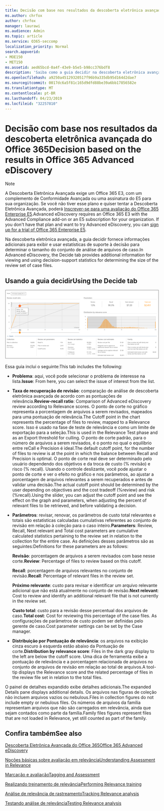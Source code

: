 ```yaml
---
title: Decisão com base nos resultados da descoberta eletrônica avançada do Office 365
ms.author: chrfox
author: chrfox
manager: laurawi
ms.audience: Admin
ms.topic: article
ms.service: O365-seccomp
localization_priority: Normal
search.appverid:
- MOE150
- MET150
ms.assetid: aed65bcd-0a4f-43e9-b5e5-b98cc376bdf8
description: 'Saiba como a guia decidir na descoberta eletrônica avançada do Office 365 fornece dados que podem ajudá-lo a determinar o tamanho correto do conjunto de arquivos de caso. '
ms.openlocfilehash: a9250a45129320517f96b9a335db95d164d2dae7
ms.sourcegitcommit: 0017dc6a5f81c165d9dfd88be39a6bb17856582e
ms.translationtype: MT
ms.contentlocale: pt-BR
ms.lasthandoff: 04/23/2019
ms.locfileid: "32257810"
---
```

# <a name="decision-based-on-the-results-in-office-365-advanced-ediscovery"></a><span data-ttu-id="e8243-103">Decisão com base nos resultados da descoberta eletrônica avançada do Office 365</span><span class="sxs-lookup"><span data-stu-id="e8243-103">Decision based on the results in Office 365 Advanced eDiscovery</span></span>

> [!NOTE]
> <span data-ttu-id="e8243-p101">A Descoberta Eletrônica Avançada exige um Office 365 E3, com um complemento de Conformidade Avançada ou uma assinatura do E5 para sua organização. Se você não tiver esse plano e quiser tentar a Descoberta Eletrônica Avançada, poderá [Inscrever-se para uma avaliação do Office 365 Enterprise E5](https://go.microsoft.com/fwlink/p/?LinkID=698279).</span><span class="sxs-lookup"><span data-stu-id="e8243-p101">Advanced eDiscovery requires an Office 365 E3 with the Advanced Compliance add-on or an E5 subscription for your organization. If you don't have that plan and want to try Advanced eDiscovery, you can [sign up for a trial of Office 365 Enterprise E5](https://go.microsoft.com/fwlink/p/?LinkID=698279).</span></span> 
  
 <span data-ttu-id="e8243-106">Na descoberta eletrônica avançada, a guia decidir fornece informações adicionais para exibir e usar estatísticas de suporte à decisão para determinar o tamanho do conjunto de análise de arquivos de caso.</span><span class="sxs-lookup"><span data-stu-id="e8243-106">In Advanced eDiscovery, the Decide tab provides additional information for viewing and using decision-support statistics for determining the size of the review set of case files.</span></span> 
  
## <a name="using-the-decide-tab"></a><span data-ttu-id="e8243-107">Usando a guia decidir</span><span class="sxs-lookup"><span data-stu-id="e8243-107">Using the Decide tab</span></span>

![Decisão de Relevância](media/f32fed89-f3b5-404a-90c7-ea25d2eb58a9.png)
  
<span data-ttu-id="e8243-109">Essa guia inclui o seguinte:</span><span class="sxs-lookup"><span data-stu-id="e8243-109">This tab includes the following:</span></span>
  
- <span data-ttu-id="e8243-110">**Problema**: aqui, você pode selecionar o problema de interesse na lista.</span><span class="sxs-lookup"><span data-stu-id="e8243-110">**Issue**: From here, you can select the issue of interest from the list.</span></span> 
    
- <span data-ttu-id="e8243-111">**Taxa de recuperação de revisão**: comparação de análise de descoberta eletrônica avançada de acordo com as pontuações de relevância.</span><span class="sxs-lookup"><span data-stu-id="e8243-111">**Review-recall ratio**: Comparison of Advanced eDiscovery review according to Relevance scores.</span></span> <span data-ttu-id="e8243-112">O ponto de corte no gráfico representa a porcentagem de arquivos a serem revisados, mapeados para uma pontuação de relevância.</span><span class="sxs-lookup"><span data-stu-id="e8243-112">The Cutoff point in the chart represents the percentage of files to review, mapped to a Relevance score.</span></span> <span data-ttu-id="e8243-113">Isso é usado na fase de teste de relevância e como um limite de exportação para a seleção.</span><span class="sxs-lookup"><span data-stu-id="e8243-113">This is used in the Relevance Test phase and as an Export threshold for culling.</span></span> <span data-ttu-id="e8243-114">O ponto de corte padrão, para o número de arquivos a serem revisados, é o ponto no qual o equilíbrio entre reCall e Precision é ideal.</span><span class="sxs-lookup"><span data-stu-id="e8243-114">The default cutoff point, for the number of files to review is at the point in which the balance between Recall and Precision is optimal.</span></span> <span data-ttu-id="e8243-115">O ponto de corte real deve ser determinado pelo usuário dependendo dos objetivos e da troca de custo (% revisão) e risco (% recall). Usando o controle deslizante, você pode ajustar o ponto de corte e ver o efeito no gráfico e nos parâmetros, ao ajustar a porcentagem de arquivos relevantes a serem recuperados e antes de validar uma decisão.</span><span class="sxs-lookup"><span data-stu-id="e8243-115">The actual cutoff point should be determined by the user depending on objectives and the cost tradeoff (%review) and risk (%recall).Using the slider, you can adjust the cutoff point and see the effect on the graph and parameters, when adjusting the percent of relevant files to be retrieved, and before validating a decision.</span></span>
    
- <span data-ttu-id="e8243-116">**Parâmetros**: revisar, renovar, os parâmetros de custo total relevantes e totais são estatísticas calculadas cumulativas referentes ao conjunto de revisão em relação à coleção para o caso inteiro.</span><span class="sxs-lookup"><span data-stu-id="e8243-116">**Parameters**: Review, Recall, Next relevant and Total cost parameters are cumulative calculated statistics pertaining to the review set in relation to the collection for the entire case.</span></span> <span data-ttu-id="e8243-117">As definições desses parâmetros são as seguintes:</span><span class="sxs-lookup"><span data-stu-id="e8243-117">Definitions for these parameters are as follows:</span></span>
    
    <span data-ttu-id="e8243-118">**Revisão**: porcentagem de arquivos a serem revisados com base nesse corte.</span><span class="sxs-lookup"><span data-stu-id="e8243-118">**Review**: Percentage of files to review based on this cutoff.</span></span> 
    
    <span data-ttu-id="e8243-119">**Recall**: porcentagem de arquivos relevantes no conjunto de revisão.</span><span class="sxs-lookup"><span data-stu-id="e8243-119">**Recall**: Percentage of relevant files in the review set.</span></span> 
    
    <span data-ttu-id="e8243-120">**Próximo relevante**: custo para revisar e identificar um arquivo relevante adicional que não está atualmente no conjunto de revisão.</span><span class="sxs-lookup"><span data-stu-id="e8243-120">**Next relevant**: Cost to review and identify an additional relevant file that is not currently in the review set.</span></span> 
    
    <span data-ttu-id="e8243-121">**Custo total**: custo para a revisão desse percentual dos arquivos de caso.</span><span class="sxs-lookup"><span data-stu-id="e8243-121">**Total cost**: Cost for reviewing this percentage of the case files.</span></span> <span data-ttu-id="e8243-122">As configurações de parâmetros de custo podem ser definidas pelo gerente de caso.</span><span class="sxs-lookup"><span data-stu-id="e8243-122">Cost parameter settings can be set by the Case manager.</span></span>
    
- <span data-ttu-id="e8243-123">**Distribuição por Pontuação de relevância**: os arquivos na exibição cinza escuro à esquerda estão abaixo da Pontuação de corte.</span><span class="sxs-lookup"><span data-stu-id="e8243-123">**Distribution by relevance score**: Files in the dark gray display to the left are below the cutoff score.</span></span> <span data-ttu-id="e8243-124">Uma dica de ferramenta exibe a pontuação de relevância e a porcentagem relacionada de arquivos no conjunto de arquivos de revisão em relação ao total de arquivos.</span><span class="sxs-lookup"><span data-stu-id="e8243-124">A tool-tip displays the Relevance score and the related percentage of files in the review file set in relation to the total files.</span></span>
    
<span data-ttu-id="e8243-125">O painel de detalhes expandido exibe detalhes adicionais.</span><span class="sxs-lookup"><span data-stu-id="e8243-125">The expanded Details pane displays additional details.</span></span> <span data-ttu-id="e8243-126">Os arquivos nas figuras de coleção não incluem arquivos vazios ou nebulous.</span><span class="sxs-lookup"><span data-stu-id="e8243-126">Files in collection figures do not include empty or nebulous files.</span></span> <span data-ttu-id="e8243-127">Os números de arquivos da família representam arquivos que não são carregados em relevância, ainda que sejam contados como parte da família.</span><span class="sxs-lookup"><span data-stu-id="e8243-127">Family files figures represent files that are not loaded in Relevance, yet still counted as part of the family.</span></span>
  
## <a name="see-also"></a><span data-ttu-id="e8243-128">Confira também</span><span class="sxs-lookup"><span data-stu-id="e8243-128">See also</span></span>

[<span data-ttu-id="e8243-129">Descoberta Eletrônica Avançada do Office 365</span><span class="sxs-lookup"><span data-stu-id="e8243-129">Office 365 Advanced eDiscovery</span></span>](office-365-advanced-ediscovery.md)
  
[<span data-ttu-id="e8243-130">Noções básicas sobre avaliação em relevância</span><span class="sxs-lookup"><span data-stu-id="e8243-130">Understanding Assessment in Relevance</span></span>](assessment-in-relevance-in-advanced-ediscovery.md)
  
[<span data-ttu-id="e8243-131">Marcação e avaliação</span><span class="sxs-lookup"><span data-stu-id="e8243-131">Tagging and Assessment</span></span>](tagging-and-relevance-training-in-advanced-ediscovery.md)
  
[<span data-ttu-id="e8243-132">Realizando treinamento de relevância</span><span class="sxs-lookup"><span data-stu-id="e8243-132">Performing Relevance training</span></span>](tagging-and-assessment-in-advanced-ediscovery.md)
  
[<span data-ttu-id="e8243-133">Análise de relevância de rastreamento</span><span class="sxs-lookup"><span data-stu-id="e8243-133">Tracking Relevance analysis</span></span>](track-relevance-analysis-in-advanced-ediscovery.md)
  
[<span data-ttu-id="e8243-134">Testando análise de relevância</span><span class="sxs-lookup"><span data-stu-id="e8243-134">Testing Relevance analysis</span></span>](test-relevance-analysis-in-advanced-ediscovery.md)

